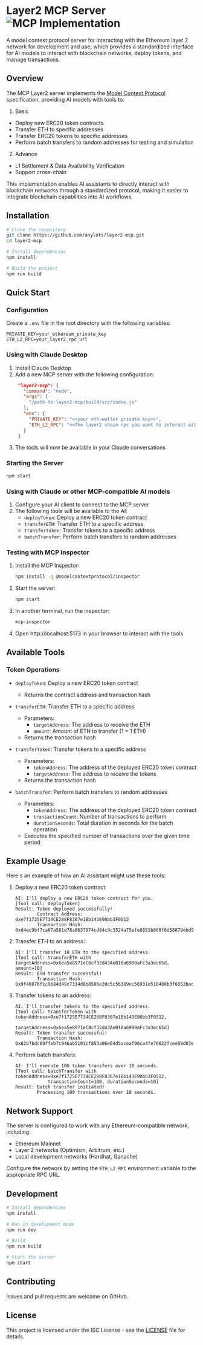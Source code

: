 # Layer2 MCP Server ![MCP Implementation](https://img.shields.io/badge/MCP-Implementation-blue)

A model context protocol server for interacting with the Ethereum layer 2 network for development and use, which provides a standardized interface for AI models to interact with blockchain networks, deploy tokens, and manage transactions.

## Overview

The MCP Layer2 server implements the [Model Context Protocol](https://modelcontextprotocol.io) specification, providing AI models with tools to:

1. Basic
- Deploy new ERC20 token contracts
- Transfer ETH to specific addresses
- Transfer ERC20 tokens to specific addresses
- Perform batch transfers to random addresses for testing and simulation
2. Advance
- L1 Settlement & Data Availability Verification
- Support cross-chain

This implementation enables AI assistants to directly interact with blockchain networks through a standardized protocol, making it easier to integrate blockchain capabilities into AI workflows.



## Installation

```bash
# Clone the repository
git clone https://github.com/anylots/layer2-mcp.git
cd layer2-mcp

# Install dependencies
npm install

# Build the project
npm run build
```

## Quick Start

### Configuration

Create a `.env` file in the root directory with the following variables:

```
PRIVATE_KEY=your_ethereum_private_key
ETH_L2_RPC=your_layer2_rpc_url
```

### Using with Claude Desktop

1. Install Claude Desktop
2. Add a new MCP server with the following configuration:
   ```json
    "layer2-mcp": {
      "command": "node",
      "args": [
        "/path-to-layer2-mcp/build/src/index.js"
      ],
      "env": {
        "PRIVATE_KEY": "<<your eth-wallet private key>>",
        "ETH_L2_RPC": "<<The layer2 chain rpc you want to interact with>>"
      }
    }
   ```
3. The tools will now be available in your Claude conversations


### Starting the Server

```bash
npm start
```

### Using with Claude or other MCP-compatible AI models

1. Configure your AI client to connect to the MCP server
2. The following tools will be available to the AI:
   - `deployToken`: Deploy a new ERC20 token contract
   - `transferETH`: Transfer ETH to a specific address
   - `transferToken`: Transfer tokens to a specific address
   - `batchTransfer`: Perform batch transfers to random addresses

### Testing with MCP Inspector

1. Install the MCP Inspector:
   ```bash
   npm install -g @modelcontextprotocol/inspector
   ```

2. Start the server:
   ```bash
   npm start
   ```

3. In another terminal, run the inspector:
   ```bash
   mcp-inspector
   ```

4. Open http://localhost:5173 in your browser to interact with the tools

## Available Tools

### Token Operations
- `deployToken`: Deploy a new ERC20 token contract
  - Returns the contract address and transaction hash

- `transferETH`: Transfer ETH to a specific address
  - Parameters:
    - `targetAddress`: The address to receive the ETH
    - `amount`: Amount of ETH to transfer (1 = 1 ETH)
  - Returns the transaction hash

- `transferToken`: Transfer tokens to a specific address
  - Parameters:
    - `tokenAddress`: The address of the deployed ERC20 token contract
    - `targetAddress`: The address to receive the tokens
  - Returns the transaction hash

- `batchTransfer`: Perform batch transfers to random addresses
  - Parameters:
    - `tokenAddress`: The address of the deployed ERC20 token contract
    - `transactionCount`: Number of transactions to perform
    - `durationSeconds`: Total duration in seconds for the batch operation
  - Executes the specified number of transactions over the given time period

## Example Usage

Here's an example of how an AI assistant might use these tools:

1. Deploy a new ERC20 token contract:
   ```
   AI: I'll deploy a new ERC20 token contract for you.
   [Tool call: deployToken]
   Result: Token deployed successfully!
           Contract Address: 0xe7f1725E7734CE288F8367e1Bb143E90bb3F0512
           Transaction Hash: 0xd4ec9bf7ca67a581e78a8637974cd84c9c3524a75efe8851b808f0d58879ebd9
   ```

2. Transfer ETH to an address:
   ```
   AI: I'll transfer 10 ETH to the specified address.
   [Tool call: transferETH with targetAddress=0x6ea5e8971eC8cf32d43AeB18a6999aFc3a3ec65d, amount=10]
   Result: ETH transfer successful!
           Transaction Hash: 0x9f46076f1c9b84d49c7314d8b8586e20c5c5b389ec56931e510408b3f6052bac
   ```

3. Transfer tokens to an address:
   ```
   AI: I'll transfer tokens to the specified address.
   [Tool call: transferToken with tokenAddress=0xe7f1725E7734CE288F8367e1Bb143E90bb3F0512, 
               targetAddress=0x6ea5e8971eC8cf32d43AeB18a6999aFc3a3ec65d]
   Result: Token transfer successful!
           Transaction Hash: 0x82b7bdc69ffebfc946ab5101cf853a06e64d5aceaf96ca4fe70622fcee89d83e
   ```

4. Perform batch transfers:
   ```
   AI: I'll execute 100 token transfers over 10 seconds.
   [Tool call: batchTransfer with tokenAddress=0xe7f1725E7734CE288F8367e1Bb143E90bb3F0512, 
               transactionCount=100, durationSeconds=10]
   Result: Batch transfer initiated!
           Processing 100 transactions over 10 seconds.
   ```

## Network Support

The server is configured to work with any Ethereum-compatible network, including:
- Ethereum Mainnet
- Layer 2 networks (Optimism, Arbitrum, etc.)
- Local development networks (Hardhat, Ganache)

Configure the network by setting the `ETH_L2_RPC` environment variable to the appropriate RPC URL.

## Development

```bash
# Install dependencies
npm install

# Run in development mode
npm run dev

# Build
npm run build

# Start the server
npm start
```

## Contributing

Issues and pull requests are welcome on GitHub.

## License

This project is licensed under the ISC License - see the [LICENSE](LICENSE) file for details. 